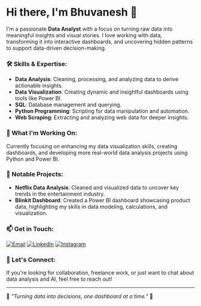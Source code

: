# Hi there, I'm Bhuvanesh 👋

I'm a passionate **Data Analyst** with a focus on turning raw data into meaningful insights and visual stories. I love working with data, transforming it into interactive dashboards, and uncovering hidden patterns to support data-driven decision-making.

### 🛠️ Skills & Expertise:
- **Data Analysis**: Cleaning, processing, and analyzing data to derive actionable insights.
- **Data Visualization**: Creating dynamic and insightful dashboards using tools like Power BI.
- **SQL**: Database management and querying.
- **Python Programming**: Scripting for data manipulation and automation.
- **Web Scraping**: Extracting and analyzing web data for deeper insights.

### 🌱 What I'm Working On:
Currently focusing on enhancing my data visualization skills, creating dashboards, and developing more real-world data analysis projects using Python and Power BI.

### 💼 Notable Projects:
- **Netflix Data Analysis**: Cleaned and visualized data to uncover key trends in the entertainment industry.
- **Blinkit Dashboard**: Created a Power BI dashboard showcasing product data, highlighting my skills in data modeling, calculations, and visualization.

### 📫 Get in Touch:
[![Email](https://img.shields.io/badge/Email-bhuvaneshh2004@gmail.com-blue?style=for-the-badge&logo=gmail&logoColor=white)](mailto:bhuvaneshh2004@gmail.com)
[![LinkedIn](https://img.shields.io/badge/LinkedIn-Bhuvanesh%20A.-0077B5?style=for-the-badge&logo=linkedin&logoColor=white)](https://www.linkedin.com/in/bhuvanesh-a-47b02a256/)
[![Instagram](https://img.shields.io/badge/Instagram-bhuvanesh1605-E4405F?style=for-the-badge&logo=instagram&logoColor=white)](https://www.instagram.com/bhuvanesh1605/profilecard/?igsh=NjN0N2s0MDRsdXdr)

### 💬 Let's Connect:
If you're looking for collaboration, freelance work, or just want to chat about data analysis and AI, feel free to reach out!

---

🌟 *"Turning data into decisions, one dashboard at a time."* 🌟


